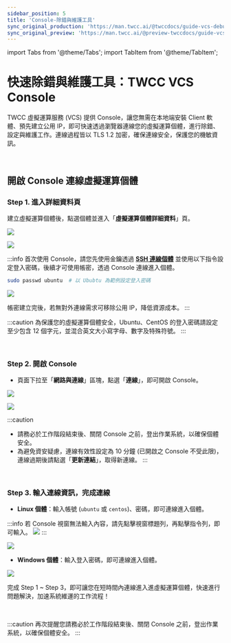 ```yaml
---
sidebar_position: 5
title: 'Console-除錯與維護工具'
sync_original_production: 'https://man.twcc.ai/@twccdocs/guide-vcs-debug-tool-console-zh' 
sync_original_preview: 'https://man.twcc.ai/@preview-twccdocs/guide-vcs-debug-tool-console-zh' 
---
```


import Tabs from '@theme/Tabs';
import TabItem from '@theme/TabItem';

# 快速除錯與維護工具：TWCC VCS Console

TWCC 虛擬運算服務 (VCS) 提供 Console，讓您無需在本地端安裝 Client 軟體、預先建立公用 IP，即可快速透過瀏覽器連線您的虛擬運算個體，進行除錯、設定與維護工作。連線過程皆以 TLS 1.2 加密，確保連線安全，保護您的機敏資訊。

<br/>

## 開啟 Console 連線虛擬運算個體

### Step 1. 進入詳細資料頁

建立虛擬運算個體後，點選個體並進入「**虛擬運算個體詳細資料**」頁。

![](https://cos.twcc.ai/SYS-MANUAL/uploads/upload_37df4073ab3ab26c8eaadc791e4dc73a.png)

![](https://cos.twcc.ai/SYS-MANUAL/uploads/upload_536acdd31b059748dd7befc1f6f62dac.png)

:::info
首次使用 Console，請您先使用金鑰透過 **[<ins>SSH 連線個體</ins>](https://man.twcc.ai/@twccdocs/vcs-guide-connect-to-linux-from-windows-zh)** 並使用以下指令設定登入密碼，後續才可使用帳密，透過 Console 連線進入個體。


```bash
sudo passwd ubuntu  # 以 Ububtu 為範例設定登入密碼
```

![](https://cos.twcc.ai/SYS-MANUAL/uploads/upload_a8dc2923f95519849ab536fc51f9a3e7.png)

帳密建立完後，若無對外連線需求可移除公用 IP，降低資源成本。
:::

:::caution
為保護您的虛擬運算個體安全，Ubuntu、CentOS 的登入密碼請設定至少包含 12 個字元，並混合英文大小寫字母、數字及特殊符號。
:::

<br/>


### Step 2. 開啟 Console

- 頁面下拉至「**網路與連線**」區塊，點選「**連線**」，即可開啟 Console。

![](https://cos.twcc.ai/SYS-MANUAL/uploads/upload_fe847f6778f1f07596398fb7a49539fc.png)


![](https://cos.twcc.ai/SYS-MANUAL/uploads/upload_295728cc363de313ba4fdd476a2d03d8.png)




:::caution
- 請務必於工作階段結束後、關閉 Console 之前，登出作業系統，以確保個體安全。
- 為避免資安疑慮，連線有效性設定為 10 分鐘 (已開啟之 Console 不受此限)，連線過期後請點選「**更新連結**」，取得新連線。
:::

<br/>


### Step 3. 輸入連線資訊，完成連線

- **Linux 個體**：輸入帳號 (`ubuntu` 或 `centos`)、密碼，即可連線進入個體。
 
:::info
若 Console 視窗無法輸入內容，請先點擊視窗標題列，再點擊指令列，即可輸入。
![](https://cos.twcc.ai/SYS-MANUAL/uploads/upload_ad36eed070250abf714112818f6bcea0.gif)
:::

![](https://cos.twcc.ai/SYS-MANUAL/uploads/upload_8522546062af0abbc44e3a9aa49caf90.png)



- **Windows 個體**：輸入登入密碼，即可連線進入個體。

![](https://cos.twcc.ai/SYS-MANUAL/uploads/upload_d89ac98795067d2f8228480c0f689a21.png)



完成 Step 1 ~ Step 3，即可讓您在短時間內連線進入進虛擬運算個體，快速進行問題解決，加速系統維運的工作流程！

<br/>


:::caution
再次提醒您請務必於工作階段結束後、關閉 Console 之前，登出作業系統，以確保個體安全。
:::